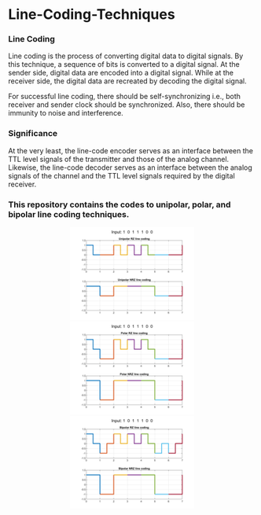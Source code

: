 # Line-Coding-Techniques
### Line Coding
Line coding is the process of converting digital data to digital signals. By this technique, a sequence of bits is converted to a digital signal. At the sender side, digital data are encoded into a digital signal. While at the receiver side, the digital data are recreated by decoding the digital signal.

For successful line coding, there should be self-synchronizing i.e., both receiver and sender clock should be synchronized. Also, there should be immunity to noise and interference.

### Significance
At the very least, the line-code encoder serves as an interface between the TTL level signals of the transmitter and those of the analog channel. Likewise, the line-code decoder serves as an interface between the analog signals of the channel and the TTL level signals required by the digital receiver.

### This repository contains the codes to **unipolar**, **polar**, and **bipolar** line coding techniques.
<p align=center margin=10px>
  <img src="https://github.com/rimshasaeed/Line-Coding-Techniques/blob/main/result/unipolar.jpg" width=50%/>
  <img src="https://github.com/rimshasaeed/Line-Coding-Techniques/blob/main/result/polar.jpg" width=50%/>
  <img src="https://github.com/rimshasaeed/Line-Coding-Techniques/blob/main/result/bipolar.jpg" width=50%/>
</p>
